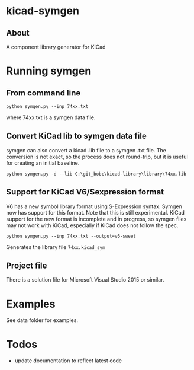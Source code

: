 # kicad-symgen

## About

A component library generator for KiCad

# Running symgen

## From command line

```python symgen.py --inp 74xx.txt```

where 74xx.txt is a symgen data file.

## Convert KiCad lib to symgen data file

symgen can also convert a kicad .lib file to a symgen .txt file. The conversion is not exact, so the process does not round-trip, but it is useful for creating an initial baseline.

```python symgen.py -d --lib C:\git_bobc\kicad-library\library\74xx.lib```

## Support for KiCad V6/Sexpression format

V6 has a new symbol library format using S-Expression syntax. Symgen now has support for this format.
Note that this is still experimental. KiCad support for the new format is incomplete and in progress,
so symgen files may not work with KiCad, especially if KiCad does not follow the spec.

```python symgen.py --inp 74xx.txt --output=v6-sweet```

Generates the library file ```74xx.kicad_sym```


## Project file

There is a solution file for Microsoft Visual Studio 2015 or similar.

# Examples

See data folder for examples.


# Todos

* update documentation to reflect latest code


